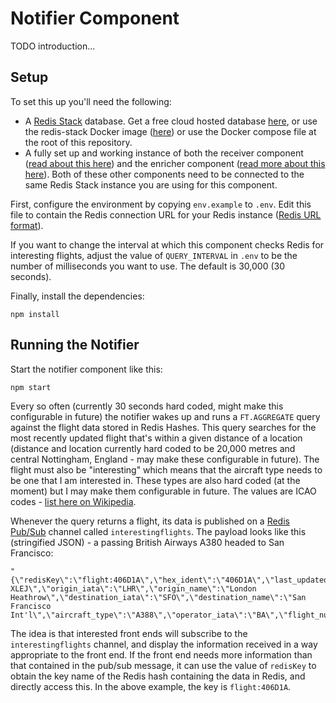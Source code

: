 # Notifier Component

TODO introduction...

## Setup

To set this up you'll need the following:

* A [Redis Stack](https://redis.io/docs/stack/get-started/) database.  Get a free cloud hosted database [here](https://redis.com/try-free), or use the redis-stack Docker image ([here](https://hub.docker.com/r/redis/redis-stack)) or use the Docker compose file at the root of this repository.
* A fully set up and working instance of both the receiver component ([read about this here](../receiver/README.md)) and the enricher component ([read more about this here](../enricher/README.md)).  Both of these other components need to be connected to the same Redis Stack instance you are using for this component.

First, configure the environment by copying `env.example` to `.env`.  Edit this file to contain the Redis connection URL for your Redis instance ([Redis URL format](https://www.iana.org/assignments/uri-schemes/prov/redis)).

If you want to change the interval at which this component checks Redis for interesting flights, adjust the value of `QUERY_INTERVAL` in `.env` to be the number of milliseconds you want to use.  The default is 30,000 (30 seconds).

Finally, install the dependencies:

```
npm install
```

## Running the Notifier

Start the notifier component like this:

```
npm start
```

Every so often (currently 30 seconds hard coded, might make this configurable in future) the notifier wakes up and runs a `FT.AGGREGATE` query against the flight data stored in Redis Hashes.  This query searches for the most recently updated flight that's within a given distance of a location (distance and location currently hard coded to be 20,000 metres and central Nottingham, England - may make these configurable in future).  The flight must also be "interesting" which means that the aircraft type needs to be one that I am interested in.  These types are also hard coded (at the moment) but I may make them configurable in future.  The values are ICAO codes - [list here on Wikipedia](https://en.wikipedia.org/wiki/List_of_aircraft_type_designators).

Whenever the query returns a flight, its data is published on a [Redis Pub/Sub](https://redis.io/docs/manual/pubsub/) channel called `interestingflights`.  The payload looks like this (stringified JSON) - a passing British Airways A380 headed to San Francisco:

```
"{\"redisKey\":\"flight:406D1A\",\"hex_ident\":\"406D1A\",\"last_updated\":\"1678118550403\",\"altitude\":\"29125\",\"callsign\":\"BAW28K\",\"registration\":\"G-XLEJ\",\"origin_iata\":\"LHR\",\"origin_name\":\"London Heathrow\",\"destination_iata\":\"SFO\",\"destination_name\":\"San Francisco Int'l\",\"aircraft_type\":\"A388\",\"operator_iata\":\"BA\",\"flight_number\":\"287\",\"lat\":\"52.93562\",\"lon\":\"-1.13638\",\"position\":\"-1.13638,52.93562\"}"
```

The idea is that interested front ends will subscribe to the `interestingflights` channel, and display the information received in a way appropriate to the front end.  If the front end needs more information than that contained in the pub/sub message, it can use the value of `redisKey` to obtain the key name of the Redis hash containing the data in Redis, and directly access this.  In the above example, the key is `flight:406D1A`.

